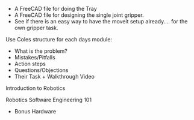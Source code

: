 
* A FreeCAD file for doing the Tray 
* A FreeCAD file for designing the single joint gripper. 
* See if there is an easy way to have the moveit setup already.... for the own gripper task. 



Use Coles structure for each days module: 

- What is the problem? 
- Mistakes/Pitfalls
- Action steps 
- Questions/Objections 
- Their Task + Walkthrough Video 



Introduction to Robotics 

Robotics Software Engineering 101
- Bonus Hardware 